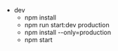 
- dev
    - npm install
    - npm run start:dev
production
    - npm install --only=production
    - npm start
